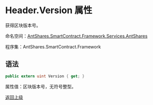 # Header.Version 属性

获得区块版本号。

命名空间：[AntShares.SmartContract.Framework.Services.AntShares](../../Neo.md)

程序集：AntShares.SmartContract.Framework

## 语法

```c#
public extern uint Version { get; }
```

属性值：区块版本号，无符号整型。



[返回上级](../Header.md)